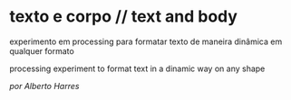 # texto e corpo // text and body 

experimento em processing para formatar texto de maneira dinâmica em qualquer formato 


processing experiment to format text in a dinamic way on any shape 

_por Alberto Harres_